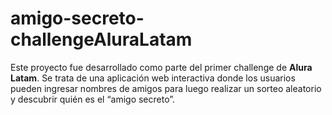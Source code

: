 # amigo-secreto-challengeAluraLatam
Este proyecto fue desarrollado como parte del primer challenge de **Alura Latam**. Se trata de una aplicación web interactiva donde los usuarios pueden ingresar nombres de amigos para luego realizar un sorteo aleatorio y descubrir quién es el “amigo secreto”.
